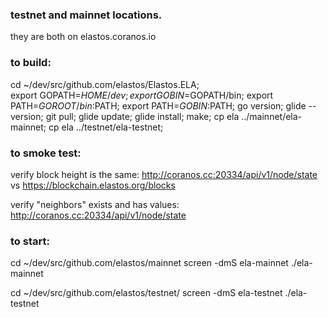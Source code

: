 ### testnet and mainnet locations.

  they are both on elastos.coranos.io

### to build:

  cd ~/dev/src/github.com/elastos/Elastos.ELA;  
  export GOPATH=$HOME/dev;
  export GOBIN=$GOPATH/bin;
  export PATH=$GOROOT/bin:$PATH;
  export PATH=$GOBIN:$PATH;
  go version;
  glide --version;
  git pull;
  glide update;
  glide install;
  make;
  cp ela ../mainnet/ela-mainnet;
  cp ela ../testnet/ela-testnet;

### to smoke test:

  verify block height is the same:
  <http://coranos.cc:20334/api/v1/node/state>
  vs
  <https://blockchain.elastos.org/blocks>

  verify "neighbors" exists and has values:
  <http://coranos.cc:20334/api/v1/node/state>

### to start:

  cd ~/dev/src/github.com/elastos/mainnet
  screen -dmS ela-mainnet ./ela-mainnet

  cd ~/dev/src/github.com/elastos/testnet/
  screen -dmS ela-testnet ./ela-testnet
